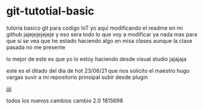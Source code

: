 # git-tutotial-basic
tutoria basico git para codigo IoT
yo aqui modificando el readme en mi github jajejejejejeje
y eso sera todo lo que voy a modificar 
ya nada mas para que si se vea que he estado haciendo algo en misa clases aunque la clase pasada no me presente 

lo mejor de este es que yo lo estoy haciendo desde visual studio jajajaja

este es el ditado del dia de hot 23/06/21 que nos solicito el maestro hugo vargas suvir a mi repositorio prinsipal
subir desde plugin 

jjjj

todos los nuevos cambios 
cambio 2.0
1815698